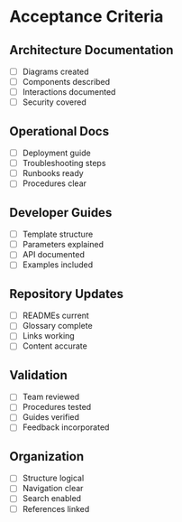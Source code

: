 # Acceptance Criteria

## Architecture Documentation
- [ ] Diagrams created
- [ ] Components described
- [ ] Interactions documented
- [ ] Security covered

## Operational Docs
- [ ] Deployment guide
- [ ] Troubleshooting steps
- [ ] Runbooks ready
- [ ] Procedures clear

## Developer Guides
- [ ] Template structure
- [ ] Parameters explained
- [ ] API documented
- [ ] Examples included

## Repository Updates
- [ ] READMEs current
- [ ] Glossary complete
- [ ] Links working
- [ ] Content accurate

## Validation
- [ ] Team reviewed
- [ ] Procedures tested
- [ ] Guides verified
- [ ] Feedback incorporated

## Organization
- [ ] Structure logical
- [ ] Navigation clear
- [ ] Search enabled
- [ ] References linked